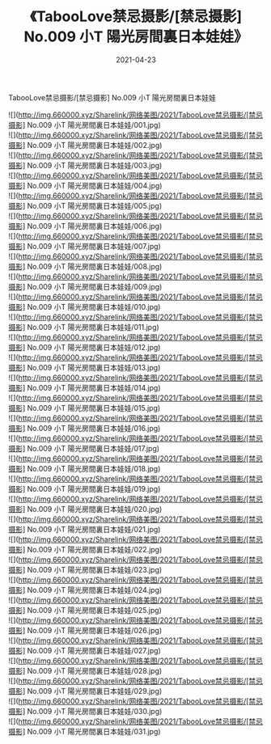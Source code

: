 ﻿---
layout: post
title:  《TabooLove禁忌摄影/[禁忌摄影] No.009 小T 陽光房間裏日本娃娃》
date:   2021-04-23
img: http://img.660000.xyz/Sharelink/网络美图/2021/TabooLove禁忌摄影/[禁忌摄影] No.009 小T 陽光房間裏日本娃娃/000.jpg
categories: [美女, 清纯, 唯美]
---

TabooLove禁忌摄影/[禁忌摄影] No.009 小T 陽光房間裏日本娃娃

 ![](http://img.660000.xyz/Sharelink/网络美图/2021/TabooLove禁忌摄影/[禁忌摄影] No.009 小T 陽光房間裏日本娃娃/001.jpg) <br>![](http://img.660000.xyz/Sharelink/网络美图/2021/TabooLove禁忌摄影/[禁忌摄影] No.009 小T 陽光房間裏日本娃娃/002.jpg) <br>![](http://img.660000.xyz/Sharelink/网络美图/2021/TabooLove禁忌摄影/[禁忌摄影] No.009 小T 陽光房間裏日本娃娃/003.jpg) <br>![](http://img.660000.xyz/Sharelink/网络美图/2021/TabooLove禁忌摄影/[禁忌摄影] No.009 小T 陽光房間裏日本娃娃/004.jpg) <br>![](http://img.660000.xyz/Sharelink/网络美图/2021/TabooLove禁忌摄影/[禁忌摄影] No.009 小T 陽光房間裏日本娃娃/005.jpg) <br>![](http://img.660000.xyz/Sharelink/网络美图/2021/TabooLove禁忌摄影/[禁忌摄影] No.009 小T 陽光房間裏日本娃娃/006.jpg) <br>![](http://img.660000.xyz/Sharelink/网络美图/2021/TabooLove禁忌摄影/[禁忌摄影] No.009 小T 陽光房間裏日本娃娃/007.jpg) <br>![](http://img.660000.xyz/Sharelink/网络美图/2021/TabooLove禁忌摄影/[禁忌摄影] No.009 小T 陽光房間裏日本娃娃/008.jpg) <br>![](http://img.660000.xyz/Sharelink/网络美图/2021/TabooLove禁忌摄影/[禁忌摄影] No.009 小T 陽光房間裏日本娃娃/009.jpg) <br>![](http://img.660000.xyz/Sharelink/网络美图/2021/TabooLove禁忌摄影/[禁忌摄影] No.009 小T 陽光房間裏日本娃娃/010.jpg) <br>![](http://img.660000.xyz/Sharelink/网络美图/2021/TabooLove禁忌摄影/[禁忌摄影] No.009 小T 陽光房間裏日本娃娃/011.jpg) <br>![](http://img.660000.xyz/Sharelink/网络美图/2021/TabooLove禁忌摄影/[禁忌摄影] No.009 小T 陽光房間裏日本娃娃/012.jpg) <br>![](http://img.660000.xyz/Sharelink/网络美图/2021/TabooLove禁忌摄影/[禁忌摄影] No.009 小T 陽光房間裏日本娃娃/013.jpg) <br>![](http://img.660000.xyz/Sharelink/网络美图/2021/TabooLove禁忌摄影/[禁忌摄影] No.009 小T 陽光房間裏日本娃娃/014.jpg) <br>![](http://img.660000.xyz/Sharelink/网络美图/2021/TabooLove禁忌摄影/[禁忌摄影] No.009 小T 陽光房間裏日本娃娃/015.jpg) <br>![](http://img.660000.xyz/Sharelink/网络美图/2021/TabooLove禁忌摄影/[禁忌摄影] No.009 小T 陽光房間裏日本娃娃/016.jpg) <br>![](http://img.660000.xyz/Sharelink/网络美图/2021/TabooLove禁忌摄影/[禁忌摄影] No.009 小T 陽光房間裏日本娃娃/017.jpg) <br>![](http://img.660000.xyz/Sharelink/网络美图/2021/TabooLove禁忌摄影/[禁忌摄影] No.009 小T 陽光房間裏日本娃娃/018.jpg) <br>![](http://img.660000.xyz/Sharelink/网络美图/2021/TabooLove禁忌摄影/[禁忌摄影] No.009 小T 陽光房間裏日本娃娃/019.jpg) <br>![](http://img.660000.xyz/Sharelink/网络美图/2021/TabooLove禁忌摄影/[禁忌摄影] No.009 小T 陽光房間裏日本娃娃/020.jpg) <br>![](http://img.660000.xyz/Sharelink/网络美图/2021/TabooLove禁忌摄影/[禁忌摄影] No.009 小T 陽光房間裏日本娃娃/021.jpg) <br>![](http://img.660000.xyz/Sharelink/网络美图/2021/TabooLove禁忌摄影/[禁忌摄影] No.009 小T 陽光房間裏日本娃娃/022.jpg) <br>![](http://img.660000.xyz/Sharelink/网络美图/2021/TabooLove禁忌摄影/[禁忌摄影] No.009 小T 陽光房間裏日本娃娃/023.jpg) <br>![](http://img.660000.xyz/Sharelink/网络美图/2021/TabooLove禁忌摄影/[禁忌摄影] No.009 小T 陽光房間裏日本娃娃/024.jpg) <br>![](http://img.660000.xyz/Sharelink/网络美图/2021/TabooLove禁忌摄影/[禁忌摄影] No.009 小T 陽光房間裏日本娃娃/025.jpg) <br>![](http://img.660000.xyz/Sharelink/网络美图/2021/TabooLove禁忌摄影/[禁忌摄影] No.009 小T 陽光房間裏日本娃娃/026.jpg) <br>![](http://img.660000.xyz/Sharelink/网络美图/2021/TabooLove禁忌摄影/[禁忌摄影] No.009 小T 陽光房間裏日本娃娃/027.jpg) <br>![](http://img.660000.xyz/Sharelink/网络美图/2021/TabooLove禁忌摄影/[禁忌摄影] No.009 小T 陽光房間裏日本娃娃/028.jpg) <br>![](http://img.660000.xyz/Sharelink/网络美图/2021/TabooLove禁忌摄影/[禁忌摄影] No.009 小T 陽光房間裏日本娃娃/029.jpg) <br>![](http://img.660000.xyz/Sharelink/网络美图/2021/TabooLove禁忌摄影/[禁忌摄影] No.009 小T 陽光房間裏日本娃娃/030.jpg) <br>![](http://img.660000.xyz/Sharelink/网络美图/2021/TabooLove禁忌摄影/[禁忌摄影] No.009 小T 陽光房間裏日本娃娃/031.jpg) <br>